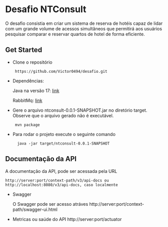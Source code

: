 
# Desafio NTConsult

O desafio consistia em criar um sistema de reserva de hotéis capaz de lidar com um grande volume de acessos simultâneos que permitirá aos usuários pesquisar comparar e reservar quartos de hotel de forma eficiente.


## Get Started
*  Clone o repositório

        https://github.com/Victor0494/desafio.git


* Dependências:

    Java na versão 17:
    [link](https://www.oracle.com/java/technologies/javase/jdk17-archive-downloads.html)

    RabbitMq:
    [link](https://hub.docker.com/_/rabbitmq)

 * Gere o arquivo ntconsult-0.0.1-SNAPSHOT.jar no diretório target. Observe que o arquivo gerado não é executável.

        mvn package
* Para rodar o projeto execute o seguinte comando

        java -jar target/ntconsult-0.0.1-SNAPSHOT

## Documentação da API
A documentação da API, pode ser acessada pela URL 
    
    http://server:port/context-path/v3/api-docs ou http://localhost:8080/v3/api-docs, caso localmente
* Swagger
   
    O Swagger pode ser acesso atráves http://server:port/context-path/swagger-ui.html

* Metricas ou saúde do API
    http://server:port/actuator

